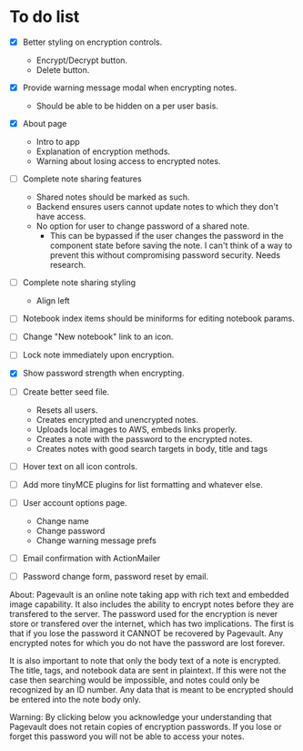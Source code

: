 # To do list
  - [x] Better styling on encryption controls.
      - Encrypt/Decrypt button.
      - Delete button.
  - [x] Provide warning message modal when encrypting notes.
      - Should be able to be hidden on a per user basis.
  - [x] About page
    - Intro to app
    - Explanation of encryption methods.
    - Warning about losing access to encrypted notes.
  - [ ] Complete note sharing features
    - Shared notes should be marked as such.
    - Backend ensures users cannot update notes to which they don't have access.
    - No option for user to change password of a shared note.
      - This can be bypassed if the user changes the password in the component
      state before saving the note. I can't think of a way to prevent this without
      compromising password security. Needs research.
  - [ ] Complete note sharing styling
    - Align left

  - [ ] Notebook index items should be miniforms for editing notebook params.
  - [ ] Change "New notebook" link to an icon.
  - [ ] Lock note immediately upon encryption.
  - [x] Show password strength when encrypting.
  - [ ] Create better seed file.
    - Resets all users.
    - Creates encrypted and unencrypted notes.
    - Uploads local images to AWS, embeds links properly.
    - Creates a note with the password to the encrypted notes.
    - Creates notes with good search targets in body, title and tags
  - [ ] Hover text on all icon controls.
  - [ ] Add more tinyMCE plugins for list formatting and whatever else.
  - [ ] User account options page.
    - Change name
    - Change password
    - Change warning message prefs
  - [ ] Email confirmation with ActionMailer
  - [ ] Password change form, password reset by email.


About:
  Pagevault is an online note taking app with rich text and embedded image capability.
  It also includes the ability to encrypt notes before they are transfered to the server.
  The password used for the encryption is never store or transfered over the internet,
  which has two implications. The first is that if you lose the password it CANNOT
  be recovered by Pagevault. Any encrypted notes for which you do not have the password
  are lost forever.

  It is also important to note that only the body text of a note is encrypted. The title,
  tags, and notebook data are sent in plaintext. If this were not the case then searching
  would be impossible, and notes could only be recognized by an ID number. Any data that
  is meant to be encrypted should be entered into the note body only.

Warning:
  By clicking below you acknowledge your understanding that Pagevault does not retain
  copies of encryption passwords.
  If you lose or forget this password you will not be able to access your notes.
